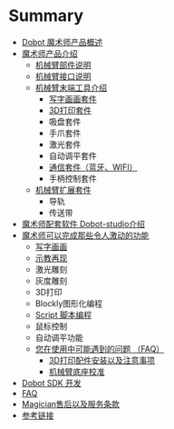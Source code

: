 # Summary

* [Dobot 魔术师产品概述](README.md)
* [魔术师产品介绍](chapter1.md)
  * [机械臂部件说明](chapter1/ji-xie-bi-bu-jian-shuo-ming.md)
  * [机械臂接口说明](chapter1/ji-xie-bi-jie-kou-shuo-ming.md)
  * [机械臂末端工具介绍](chapter1/ji-xie-bi-mo-duan-gong-ju-jie-shao.md)
    * [写字画画套件](chapter1/ji-xie-bi-mo-duan-gong-ju-jie-shao/xie-zi-hua-hua-tao-jian.md)
    * [3D打印套件](chapter1/ji-xie-bi-mo-duan-gong-ju-jie-shao/3dda-yin-tao-jian.md)
    * 吸盘套件
    * 手爪套件
    * 激光套件
    * 自动调平套件
    * [通信套件（蓝牙、WIFI）](chapter1/ji-xie-bi-mo-duan-gong-ju-jie-shao/tong-xin-tao-jian-ff08-lan-ya-3001-wifi.md)
    * 手柄控制套件
  * [机械臂扩展套件](chapter1/ji-xie-bi-kuo-zhan-tao-jian.md)
    * 导轨
    * 传送带
* [魔术师配套软件 Dobot-studio介绍](mo-zhu-shi-pei-tao-ruan-jian-dobot-studio-jie-shao.md)
* [魔术师可以完成那些令人激动的功能](mo-zhu-shi-ke-yi-wan-cheng-na-xie-ling-ren-ji-dong-de-gong-neng.md)
  * [写字画画](mo-zhu-shi-ke-yi-wan-cheng-na-xie-ling-ren-ji-dong-de-gong-neng/xie-zi-hua-hua.md)
  * [示教再现](mo-zhu-shi-ke-yi-wan-cheng-na-xie-ling-ren-ji-dong-de-gong-neng/shi-jiao-zai-xian.md)
  * 激光雕刻
  * 灰度雕刻
  * 3D打印
  * Blockly图形化编程
  * [Script 脚本编程](mo-zhu-shi-ke-yi-wan-cheng-na-xie-ling-ren-ji-dong-de-gong-neng/script-jiao-ben-bian-cheng.md)
  * 鼠标控制
  * 自动调平功能
  * [您在使用中可能遇到的问题 （FAQ）](nin-zai-shi-yong-zhong-ke-neng-yu-dao-de-wen-ti.md)
    * [3D打印配件安装以及注意事项](nin-zai-shi-yong-zhong-ke-neng-yu-dao-de-wen-ti/3dda-yin-pei-jian-an-zhuang-yi-ji-zhu-yi-shi-xiang.md)
    * [机械臂底座校准](nin-zai-shi-yong-zhong-ke-neng-yu-dao-de-wen-ti/ji-xie-bi-di-zuo-xiao-zhun.md)
* [Dobot SDK 开发](dobot-sdk-kai-fa.md)
* [FAQ](faq.md)
* [Magician售后以及服务条款](magicianshou-hou-yi-ji-fu-wu-tiao-kuan.md)
* [参考链接](can-kao-lian-jie.md)

